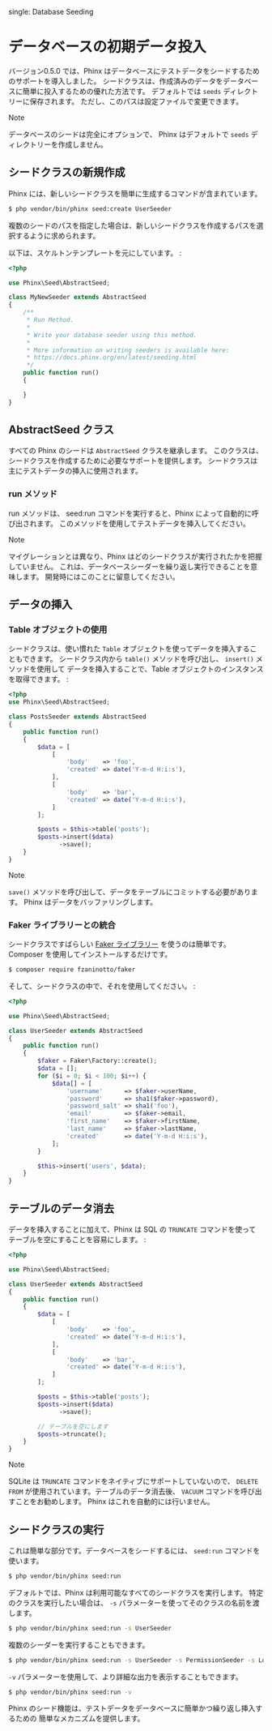 <div class="index">

single: Database Seeding

</div>

# データベースの初期データ投入

バージョン0.5.0 では、Phinx はデータベースにテストデータをシードするためのサポートを導入しました。
シードクラスは、作成済みのデータをデータベースに簡単に投入するための優れた方法です。
デフォルトでは `seeds` ディレクトリーに保存されます。 ただし、このパスは設定ファイルで変更できます。

> [!NOTE]
> データベースのシードは完全にオプションで、
> Phinx はデフォルトで `seeds` ディレクトリーを作成しません。

## シードクラスの新規作成

Phinx には、新しいシードクラスを簡単に生成するコマンドが含まれています。

``` bash
$ php vendor/bin/phinx seed:create UserSeeder
```

複数のシードのパスを指定した場合は、新しいシードクラスを作成するパスを選択するように求められます。

以下は、スケルトンテンプレートを元にしています。 :

``` php
<?php

use Phinx\Seed\AbstractSeed;

class MyNewSeeder extends AbstractSeed
{
    /**
     * Run Method.
     *
     * Write your database seeder using this method.
     *
     * More information on writing seeders is available here:
     * https://docs.phinx.org/en/latest/seeding.html
     */
    public function run()
    {

    }
}
```

## AbstractSeed クラス

すべての Phinx のシードは `AbstractSeed` クラスを継承します。
このクラスは、シードクラスを作成するために必要なサポートを提供します。
シードクラスは主にテストデータの挿入に使用されます。

### run メソッド

run メソッドは、 <span class="title-ref">seed:run</span> コマンドを実行すると、Phinx によって自動的に呼び出されます。
このメソッドを使用してテストデータを挿入してください。

> [!NOTE]
> マイグレーションとは異なり、Phinx はどのシードクラスが実行されたかを把握していません。
> これは、データベースシーダーを繰り返し実行できることを意味します。
> 開発時にはこのことに留意してください。

## データの挿入

### Table オブジェクトの使用

シードクラスは、使い慣れた `Table` オブジェクトを使ってデータを挿入することもできます。
シードクラス内から `table()` メソッドを呼び出し、 `insert()` メソッドを使用して
データを挿入することで、Table オブジェクトのインスタンスを取得できます。 :

``` php
<?php
use Phinx\Seed\AbstractSeed;

class PostsSeeder extends AbstractSeed
{
    public function run()
    {
        $data = [
            [
                'body'    => 'foo',
                'created' => date('Y-m-d H:i:s'),
            ],
            [
                'body'    => 'bar',
                'created' => date('Y-m-d H:i:s'),
            ]
        ];

        $posts = $this->table('posts');
        $posts->insert($data)
              ->save();
    }
}
```

> [!NOTE]
> `save()` メソッドを呼び出して、データをテーブルにコミットする必要があります。
> Phinx はデータをバッファリングします。

### Faker ライブラリーとの統合

シードクラスですばらしい [Faker ライブラリー](https://github.com/fzaninotto/Faker)
を使うのは簡単です。Composer を使用してインストールするだけです。

``` bash
$ composer require fzaninotto/faker
```

そして、シードクラスの中で、それを使用してください。 :

``` php
<?php

use Phinx\Seed\AbstractSeed;

class UserSeeder extends AbstractSeed
{
    public function run()
    {
        $faker = Faker\Factory::create();
        $data = [];
        for ($i = 0; $i < 100; $i++) {
            $data[] = [
                'username'      => $faker->userName,
                'password'      => sha1($faker->password),
                'password_salt' => sha1('foo'),
                'email'         => $faker->email,
                'first_name'    => $faker->firstName,
                'last_name'     => $faker->lastName,
                'created'       => date('Y-m-d H:i:s'),
            ];
        }

        $this->insert('users', $data);
    }
}
```

## テーブルのデータ消去

データを挿入することに加えて、Phinx は SQL の `TRUNCATE` コマンドを使って
テーブルを空にすることを容易にします。 :

``` php
<?php

use Phinx\Seed\AbstractSeed;

class UserSeeder extends AbstractSeed
{
    public function run()
    {
        $data = [
            [
                'body'    => 'foo',
                'created' => date('Y-m-d H:i:s'),
            ],
            [
                'body'    => 'bar',
                'created' => date('Y-m-d H:i:s'),
            ]
        ];

        $posts = $this->table('posts');
        $posts->insert($data)
              ->save();

        // テーブルを空にします
        $posts->truncate();
    }
}
```

> [!NOTE]
> SQLite は `TRUNCATE` コマンドをネイティブにサポートしていないので、 `DELETE FROM`
> が使用されています。テーブルのデータ消去後、 `VACUUM` コマンドを呼び出すことをお勧めします。
> Phinx はこれを自動的には行いません。

## シードクラスの実行

これは簡単な部分です。データベースをシードするには、 `seed:run` コマンドを使います。

``` bash
$ php vendor/bin/phinx seed:run
```

デフォルトでは、Phinx は利用可能なすべてのシードクラスを実行します。
特定のクラスを実行したい場合は、 `-s` パラメーターを使ってそのクラスの名前を渡します。

``` bash
$ php vendor/bin/phinx seed:run -s UserSeeder
```

複数のシーダーを実行することもできます。

``` bash
$ php vendor/bin/phinx seed:run -s UserSeeder -s PermissionSeeder -s LogSeeder
```

`-v` パラメーターを使用して、より詳細な出力を表示することもできます。

``` bash
$ php vendor/bin/phinx seed:run -v
```

Phinx のシード機能は、テストデータをデータベースに簡単かつ繰り返し挿入するための
簡単なメカニズムを提供します。
